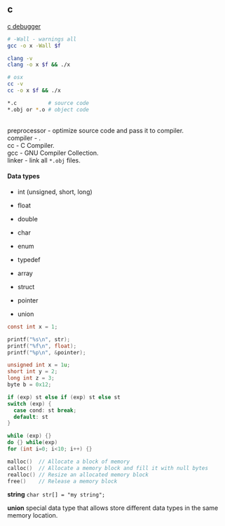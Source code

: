 c
-

[c debugger](https://web.eecs.umich.edu/~sugih/pointers/summary.html)

````sh
# -Wall - warnings all
gcc -o x -Wall $f

clang -v
clang -o x $f && ./x

# osx
cc -v
cc -o x $f && ./x

*.c          # source code
*.obj or *.o # object code
````

<br>preprocessor - optimize source code and pass it to compiler.
<br>compiler - .
<br>cc - C Compiler.
<br>gcc - GNU Compiler Collection.
<br>linker - link all `*.obj` files.

#### Data types

* int (unsigned, short, long)
* float
* double
* char

* enum
* typedef

* array
* struct
* pointer
* union

````c
const int x = 1;

printf("%s\n", str);
printf("%f\n", float);
printf("%p\n", &pointer);

unsigned int x = 1u;
short int y = 2;
long int z = 3;
byte b = 0x12;

if (exp) st else if (exp) st else st
switch (exp) {
  case cond: st break;
  default: st
}

while (exp) {}
do {} while(exp)
for (int i=0; i<10; i++) {}

malloc()  // Allocate a block of memory
calloc()  // Allocate a memory block and fill it with null bytes
realloc() // Resize an allocated memory block
free()    // Release a memory block
````

**string** `char str[] = "my string";`

**union** special data type that allows store different data types in the same memory location.
